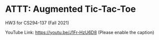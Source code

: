 # ATTT: Augmented Tic-Tac-Toe
HW3 for CS294-137 (Fall 2021)

YouTube Link: https://youtu.be/J1Fr-HzU6D8 (Please enable the caption)
